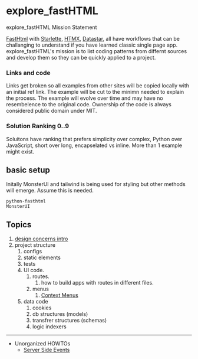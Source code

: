 # explore_fastHTML
explore_fastHTML Mission Statement


[FastHtml](https://fastht.ml/) with [Starlette](https://www.starlette.io/), [HTMX](https://htmx.org/), [Datastar](https://data-star.dev/), all have workflows that can be challanging to understand if you have learned classic single page app. explore_fastHTML's mission is to list coding patterns from differnt sources and develop them so they can be quickly applied to a project.

### Links and code
Links get broken so all examples from other sites will be copied locally with an initial ref link. The example will be cut to the minimn needed to explain the process. The example will evolve over time and may have no resembelence to the original code. Ownership of the code is always considered public domain under MIT.

### Solution Ranking 0..9
Soluitons have ranking that prefers simplicity over complex, Python over JavaScript, short over long, encapselated vs inline. More than 1 example might exist.

## basic setup
Initally MonsterUI and tailwind is being used for styling but other methods will emerge. Assume this is needed.

```
python-fasthtml
MonsterUI
```

## Topics

1. [design concerns intro](/design/intro.md)
1. project structure
    1. configs
    1. static elements
    1. tests
    1. UI code.
        1. routes.
            1. how to build apps with routes in different files.
        1. menus 
            1. [Context Menus](/src/context_menu.md)
    1. data code
        1. cookies
        1. db structures (models)
        1. transfrer structures (schemas)
        1. logic indexers

---

* Unorganized HOWTOs
    * [Server Side Events](/src/sse.md)
    



